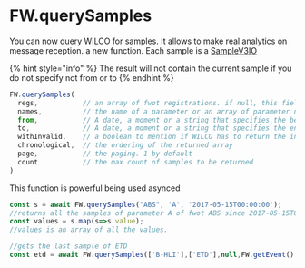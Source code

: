 # FW.querySamples



You can now query WILCO for samples. It allows to make real analytics on message reception. a new function. Each sample is a [SampleV3IO](https://github.com/flightwatching/wilco-api/blob/master/java/com/fw/wilco/api/SampleV3IO.java)

{% hint style="info" %}
The result will not contain the current sample if you do not specify not from or to
{% endhint %}

```javascript
FW.querySamples(
  regs,           // an array of fwot registrations. if null, this field is replaced by the event's fwot.
  names,          // the name of a parameter or an array of parameter names
  from,           // A date, a moment or a string that specifies the begin time window of the request. can be null
  to,             // A date, a moment or a string that specifies the end time window of the request. if null or not passed, the date of the event is considered
  withInvalid,    // a boolean to mention if WILCO has to return the invalid data. null or no parameter means that it should not
  chronological,  // the ordering of the returned array
  page,           // the paging. 1 by default
  count           // the max count of samples to be returned
)
```

This function is powerful being used asynced

```javascript
const s = await FW.querySamples("ABS", 'A', '2017-05-15T00:00:00');
//returns all the samples of parameter A of fwot ABS since 2017-05-15T00:00:00, up to the event's date
const values = s.map(s=>s.value);
//values is an array of all the values.
```



```javascript
//gets the last sample of ETD
const etd = await FW.querySamples(['B-HLI'],['ETD'],null,FW.getEvent().computedDate,false,false,1,1);
```

